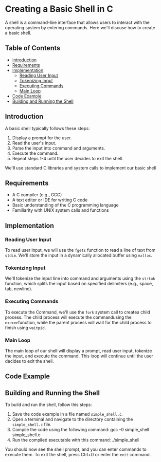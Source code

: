# Creating a Basic Shell in C

A shell is a command-line interface that allows users to interact with the operating system by entering commands.  Here we'll discuse how to create a basic shell.

## Table of Contents

- [Introduction](#introduction)
- [Requirements](#requirements)
- [Implementation](#implementation)
  - [Reading User Input](#reading-user-input)
  - [Tokenizing Input](#tokenizing-input)
  - [Executing Commands](#executing-commands)
  - [Main Loop](#main-loop)
- [Code Example](#code-example)
- [Building and Running the Shell](#building-and-running-the-shell)

## Introduction

A basic shell typically follows these steps:

1. Display a prompt for the user.
2. Read the user's input.
3. Parse the input into command and arguments.
4. Execute the command.
5. Repeat steps 1-4 until the user decides to exit the shell.

We'll use standard C libraries and system calls to implement our basic shell

## Requirements

- A C compiler (e.g., GCC)
- A text editor or IDE for writing C code
- Basic understanding of the C programming language
- Familiarity with UNIX system calls and functions

## Implementation

### Reading User Input

To read user input, we will use the `fgets` function to read a line of text from `stdin`. We'll store the input in a dynamically allocated buffer using `malloc`.

### Tokenizing Input

We'll tokenize the input line into command and arguments using the `strtok` function, which splits the input based on specified delimiters (e.g., space, tab, newline).

### Executing Commands

To execute the Command, we'll use the `fork` system call to createa child process. The child process will execute the commandusing the `execve`function, while the parent process will wait for the child process to finish using `waitpid`.

### Main Loop

The main loop of our shell will display a prompt, read user input, tokenize the input, and execute the command. This loop will continue until the user decides to exit the shell.

## Code Example




## Building and Running the Shell

To build and run the shell, follow this steps:

1. Save the code example in a file named `simple_shell.c`.
2. Open a terminal and navigate to the directory containing the `simple_shell.c` file.
3. Compile the code using the following command: gcc -0 simple_shell simple_shell.c
4. Run the compiled executable with this command: ./simple_shell

You should now see the shell prompt, and you can enter commands to execute them. To exit the shell, press Ctrl+D or enter the `exit` command.
